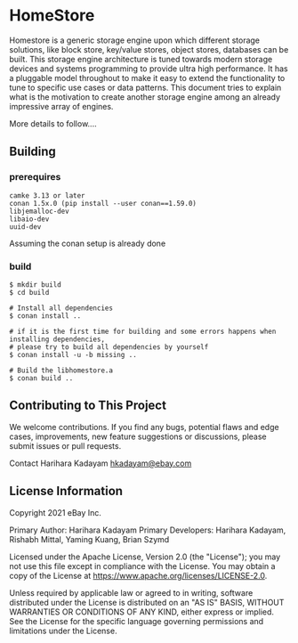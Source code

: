 # HomeStore
Homestore is a generic storage engine upon which different storage solutions, like block store, key/value stores, object stores, databases can be built. This storage engine architecture is tuned towards modern storage devices and systems programming to provide ultra high performance. It has a pluggable model throughout to make it easy to extend the functionality to tune to specific use cases or data patterns. This document tries to explain what is the motivation to create another storage engine among an already impressive array of engines.

More details to follow....

## Building

### prerequires
```
camke 3.13 or later
conan 1.5x.0 (pip install --user conan==1.59.0)
libjemalloc-dev
libaio-dev
uuid-dev
```
Assuming the conan setup is already done
### build
```
$ mkdir build
$ cd build

# Install all dependencies
$ conan install ..

# if it is the first time for building and some errors happens when installing dependencies,
# please try to build all dependencies by yourself
$ conan install -u -b missing ..

# Build the libhomestore.a
$ conan build ..
```
## Contributing to This Project
We welcome contributions. If you find any bugs, potential flaws and edge cases, improvements, new feature suggestions or discussions, please submit issues or pull requests.

Contact
Harihara Kadayam hkadayam@ebay.com

## License Information
Copyright 2021 eBay Inc.

Primary Author: Harihara Kadayam
Primary Developers: Harihara Kadayam, Rishabh Mittal, Yaming Kuang, Brian Szymd

Licensed under the Apache License, Version 2.0 (the "License"); you may not use this file except in compliance with the License. You may obtain a copy of the License at https://www.apache.org/licenses/LICENSE-2.0.

Unless required by applicable law or agreed to in writing, software distributed under the License is distributed on an "AS IS" BASIS, WITHOUT WARRANTIES OR CONDITIONS OF ANY KIND, either express or implied. See the License for the specific language governing permissions and limitations under the License.
